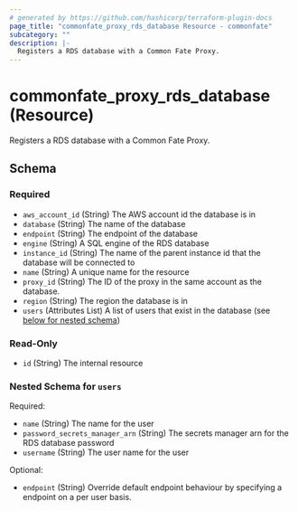 ```yaml
---
# generated by https://github.com/hashicorp/terraform-plugin-docs
page_title: "commonfate_proxy_rds_database Resource - commonfate"
subcategory: ""
description: |-
  Registers a RDS database with a Common Fate Proxy.
---
```


# commonfate_proxy_rds_database (Resource)

Registers a RDS database with a Common Fate Proxy.



<!-- schema generated by tfplugindocs -->
## Schema

### Required

- `aws_account_id` (String) The AWS account id the database is in
- `database` (String) The name of the database
- `endpoint` (String) The endpoint of the database
- `engine` (String) A SQL engine of the RDS database
- `instance_id` (String) The name of the parent instance id that the database will be connected to
- `name` (String) A unique name for the resource
- `proxy_id` (String) The ID of the proxy in the same account as the database.
- `region` (String) The region the database is in
- `users` (Attributes List) A list of users that exist in the database (see [below for nested schema](#nestedatt--users))

### Read-Only

- `id` (String) The internal resource

<a id="nestedatt--users"></a>
### Nested Schema for `users`

Required:

- `name` (String) The name for the user
- `password_secrets_manager_arn` (String) The secrets manager arn for the RDS database password
- `username` (String) The user name for the user

Optional:

- `endpoint` (String) Override default endpoint behaviour by specifying a endpoint on a per user basis.


